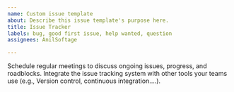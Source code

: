```yaml
---
name: Custom issue template
about: Describe this issue template's purpose here.
title: Issue Tracker
labels: bug, good first issue, help wanted, question
assignees: AnilSoftage

---
```


Schedule regular meetings to discuss ongoing issues, progress, and roadblocks.
Integrate the issue tracking system with other tools your teams use (e.g., Version control, continuous integration....).
